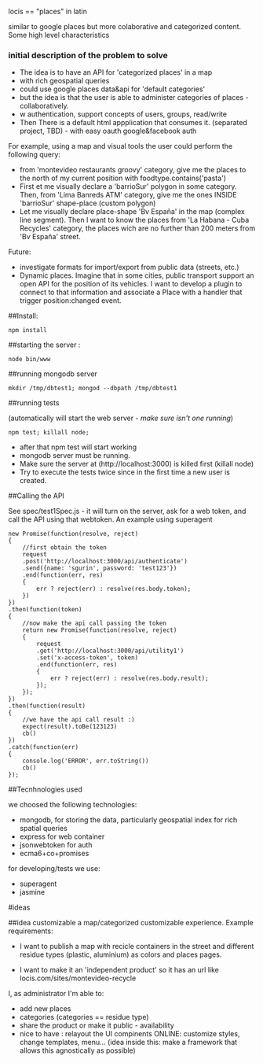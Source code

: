 locis == "places" in latin

similar to google places but more colaborative and categorized content. Some high level characteristics

### initial description of the problem to solve

 * The idea is to have an API for 'categorized places' in a map
 * with rich geospatial queries
 * could use google places data&api for 'default categories'
 * but the idea is that the user is able to administer categories of places - collaboratively.
 * w authentication, support concepts of users, groups, read/write
 * Then There is a default html appplication that consumes it. (separated project, TBD) - with easy oauth google&facebook auth

For example, using a map and visual tools the user could perform the following query: 

 * from 'montevideo restaurants groovy' category, give me the places to the north of my current position with foodtype.contains('pasta') 
 * First et me visually declare a 'barrioSur' polygon in some category. Then, from 'Lima Banreds ATM' category, give me the ones INSIDE 'barrioSur' shape-place (custom polygon)
 * Let me visually declare place-shape 'Bv España' in the map (complex line segment). Then I want to know the places from 'La Habana - Cuba Recycles' category, the places wich are no further than 200 meters from 'Bv España' street.

Future: 
 * investigate formats for import/export from public data (streets, etc.)
 * Dynamic places. Imagine that in some cities, public transport support an open API for the position of its vehicles. I want to develop a plugin to connect to that information and associate a Place with a handler that trigger position:changed event. 

##Install: 

	npm install

##starting the server : 

	node bin/www

##running mongodb server

	mkdir /tmp/dbtest1; mongod --dbpath /tmp/dbtest1

##running tests 

(automatically will start the web server - *make sure isn't one running*)

	npm test; killall node; 

 * after that npm test will start working
 * mongodb server must be running. 
 * Make sure the server at (http://localhost:3000) is killed first (killall node)
 * Try to execute the tests twice since in the first time a new user is created. 

##Calling the API

See spec/test1Spec.js - it will turn on the server, ask for a web token, and call the API using that webtoken. An example using superagent

	new Promise(function(resolve, reject)
	{
		//first obtain the token
		request
		.post('http://localhost:3000/api/authenticate')
		.send({name: 'sgurin', password: 'test123'})
		.end(function(err, res)
		{
			err ? reject(err) : resolve(res.body.token);
		})
	})
	.then(function(token)
	{
		//now make the api call passing the token
		return new Promise(function(resolve, reject)
		{
			request
			.get('http://localhost:3000/api/utility1')
			.set('x-access-token', token)
			.end(function(err, res)
			{
				err ? reject(err) : resolve(res.body.result);
			});
		});
	})
	.then(function(result)
	{
		//we have the api call result :)
		expect(result).toBe(123123)
		cb()
	})
	.catch(function(err)
	{
		console.log('ERROR', err.toString())
		cb()
	});


##Tecnhnologies used

we choosed the following technologies: 

 * mongodb, for storing the data, particularly geospatial index for rich spatial queries
 * express for web container
 * jsonwebtoken for auth
 * ecma6+co+promises

for developing/tests we use:

 * superagent
 * jasmine



#ideas

##idea customizable 
a map/categorized customizable experience. Example requirements:

 * I want to publish a map with recicle containers in the street and different residue types (plastic, aluminium) as colors and places pages. 

 * I want to make it an 'independent product' so it has an url like locis.com/sites/montevideo-recycle

I, as administrator I'm able to: 

 * add new places
 * categories (categories == residue type)
 * share the product or make it public - availability
 * nice to have : relayout the UI compinents ONLINE: customize styles, change templates, menu... (idea inside this: make a framework that allows this agnostically as possible)